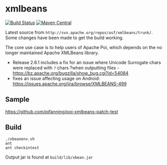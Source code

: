 # xmlbeans

[![Build Status](https://travis-ci.org/pjfanning/xmlbeans.svg?branch=trunk)](https://travis-ci.org/pjfanning/xmlbeans)
[![Maven Central](https://maven-badges.herokuapp.com/maven-central/com.github.pjfanning/xmlbeans/badge.svg)](https://maven-badges.herokuapp.com/maven-central/com.github.pjfanning/xmlbeans)

Latest source from ```http://svn.apache.org/repos/asf/xmlbeans/trunk/```. Some changes have been made to get the build working.

The core use case is to help users of Apache Poi, which depends on the no longer maintained Apache XMLBeans library.

* Release 2.6.1 includes a fix for an issue where Unicode Surrogate chars were replaced with `?` chars ?when outputting files -  https://bz.apache.org/bugzilla/show_bug.cgi?id=54084
* fixes an issue affecting usage on Android: https://issues.apache.org/jira/browse/XMLBEANS-499

## Sample

https://github.com/pjfanning/poi-xmlbeans-patch-test

## Build
```
./xbeanenv.sh
ant
ant checkintest
```

Output jar is found at ```build/lib/xbean.jar```
